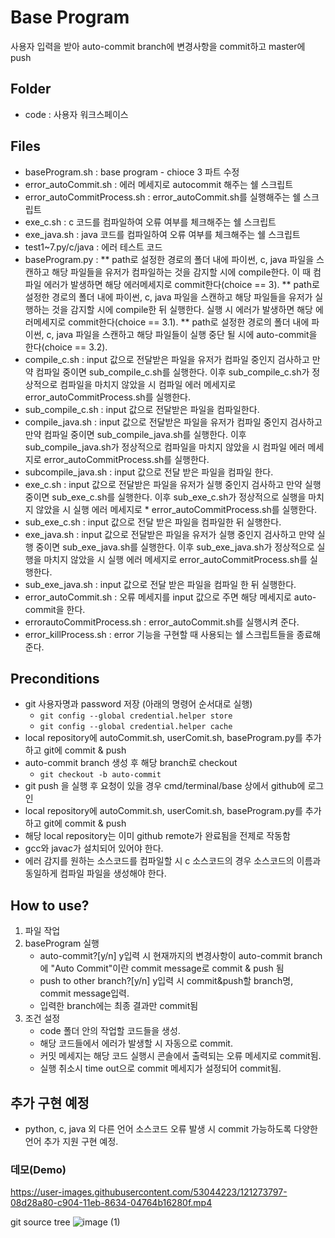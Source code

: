 # Base Program
사용자 입력을 받아 auto-commit branch에 변경사항을 commit하고 master에 push

## Folder
* code : 사용자 워크스페이스

## Files
* baseProgram.sh : base program - chioce 3 파트 수정
* error_autoCommit.sh : 에러 메세지로 autocommit 해주는 쉘 스크립트
* error_autoCommitProcess.sh : error_autoCommit.sh를 실행해주는 쉘 스크립트
* exe_c.sh : c 코드를 컴파일하여 오류 여부를 체크해주는 쉘 스크립트
* exe_java.sh : java 코드를 컴파일하여 오류 여부를 체크해주는 쉘 스크립트
* test1~7.py/c/java : 에러 테스트 코드
* baseProgram.py :
** path로 설정한 경로의 폴더 내에 파이썬, c, java 파일을 스캔하고 해당 파일들을 유저가 컴파일하는 것을 감지할 시에 compile한다. 이 때 컴파일 에러가 발생하면 해당 에러메세지로 commit한다(choice == 3).
** path로 설정한 경로의 폴더 내에 파이썬, c, java 파일을 스캔하고 해당 파일들을 유저가 실행하는 것을 감지할 시에 compile한 뒤 실행한다. 실행 시 에러가 발생하면 해당 에러메세지로 commit한다(choice == 3.1).
** path로 설정한 경로의 폴더 내에 파이썬, c, java 파일을 스캔하고 해당 파일들이 실행 중단 될 시에 auto-commit을 한다(choice == 3.2).
* compile_c.sh : input 값으로 전달받은 파일을 유저가 컴파일 중인지 검사하고 만약 컴파일 중이면 sub_compile_c.sh를 실행한다. 이후 sub_compile_c.sh가 정상적으로 컴파일을 마치지 않았을 시 컴파일 에러 메세지로 error_autoCommitProcess.sh를 실행한다.
* sub_compile_c.sh : input 값으로 전달받은 파일을 컴파일한다.
* compile_java.sh : input 값으로 전달받은 파일을 유저가 컴파일 중인지 검사하고 만약 컴파일 중이면 sub_compile_java.sh를 실행한다. 이후 sub_compile_java.sh가 정상적으로 컴파일을 마치지 않았을 시 컴파일 에러 메세지로 error_autoCommitProcess.sh를 실행한다.
* subcompile_java.sh : input 값으로 전달 받은 파일을 컴파일 한다.
* exe_c.sh : input 값으로 전달받은 파일을 유저가 실행 중인지 검사하고 만약 실행 중이면 sub_exe_c.sh를 실행한다. 이후 sub_exe_c.sh가 정상적으로 실행을 마치지 않았을 시 실행 에러 메세지로 * error_autoCommitProcess.sh를 실행한다.
* sub_exe_c.sh : input 값으로 전달 받은 파일을 컴파일한 뒤 실행한다.
* exe_java.sh : input 값으로 전달받은 파일을 유저가 실행 중인지 검사하고 만약 실행 중이면 sub_exe_java.sh를 실행한다. 이후 sub_exe_java.sh가 정상적으로 실행을 마치지 않았을 시 실행 에러 메세지로 error_autoCommitProcess.sh를 실행한다.
* sub_exe_java.sh : input 값으로 전달 받은 파일을 컴파일 한 뒤 실행한다.
* error_autoCommit.sh : 오류 메세지를 input 값으로 주면 해당 메세지로 auto-commit을 한다.
* errorautoCommitProcess.sh : error_autoCommit.sh를 실행시켜 준다.
* error_killProcess.sh : error 기능을 구현할 때 사용되는 쉘 스크립트들을 종료해준다.


## Preconditions
 * git 사용자명과 password 저장 (아래의 명령어 순서대로 실행)
    - `git config --global credential.helper store`
    - `git config --global credential.helper cache`
 * local repository에 autoCommit.sh, userComit.sh, baseProgram.py를 추가하고 git에 commit & push
 * auto-commit branch 생성 후 해당 branch로 checkout
    - `git checkout -b auto-commit`
 * git push <base branch name>을 실행 후 요청이 있을 경우 cmd/terminal/base 상에서 github에 로그인
 * local repository에 autoCommit.sh, userComit.sh, baseProgram.py를 추가하고 git에 commit & push
 * 해당 local repository는 이미 github remote가 완료됨을 전제로 작동함
 * gcc와 javac가 설치되어 있어야 한다.
 * 에러 감지를 원하는 소스코드를 컴파일할 시 c 소스코드의 경우 소스코드의 이름과 동일하게 컴파일 파일을 생성해야 한다.

## How to use?
1. 파일 작업
2. baseProgram 실행
    * auto-commit?[y/n] y입력 시 현재까지의 변경사항이 auto-commit branch에 "Auto Commit"이란 commit message로 commit & push 됨
    * push to other branch?[y/n] y입력 시 commit&push할 branch명, commit message입력.
    * 입력한 branch에는 최종 결과만 commit됨
3. 조건 설정
    * code 폴더 안의 작업할 코드들을 생성.
    * 해당 코드들에서 에러가 발생할 시 자동으로 commit.
    * 커밋 메세지는 해당 코드 실행시 콘솔에서 출력되는 오류 메세지로 commit됨.
    * 실행 취소시 time out으로 commit 메세지가 설정되어 commit됨.

## 추가 구현 예정
* python, c, java 외 다른 언어 소스코드 오류 발생 시 commit 가능하도록 다양한 언어 추가 지원 구현 예정.

 
### 데모(Demo) 
https://user-images.githubusercontent.com/53044223/121273797-08d28a80-c904-11eb-8634-04764b16280f.mp4

git source tree
![image (1)](https://user-images.githubusercontent.com/53044223/121279850-33c2db80-c910-11eb-9607-95d8bf290e9a.png)
